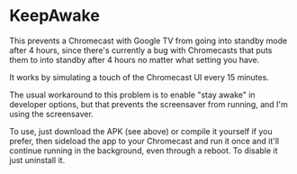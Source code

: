 # KeepAwake
This prevents a Chromecast with Google TV from going into standby mode after 4 hours, since there's currently a bug with Chromecasts that puts them to into standby after 4 hours no matter what setting you have.

It works by simulating a touch of the Chromecast UI every 15 minutes.

The usual workaround to this problem is to enable "stay awake" in developer options, but that prevents the screensaver from running, and I'm using the screensaver.

To use, just download the APK (see above) or compile it yourself if you prefer, then sideload the app to your Chromecast and run it once and it'll continue running in the background, even through a reboot. To disable it just uninstall it.


